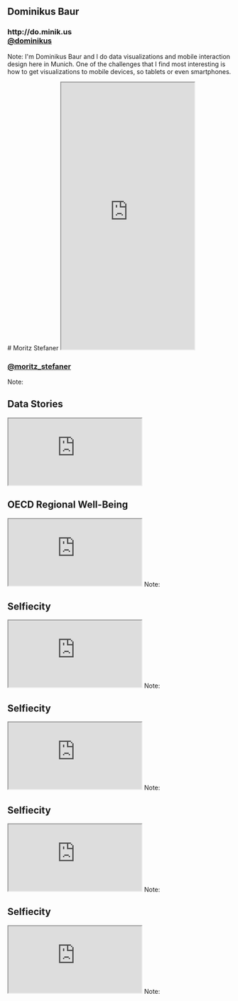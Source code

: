 <section data-background="" id="intro">

# Dominikus Baur

<p class="short">
</p>

<h3 class="bottom">http://do.minik.us<br/><a href="http://twitter.com/dominikus">@dominikus</a></h3>

Note:
I'm Dominikus Baur and I do data visualizations and mobile interaction design here in Munich. One of the challenges that I find most interesting is how to get visualizations to mobile devices, so tablets or even smartphones.
</section>



<section data-background="assets/about_me_projects.png">
# Moritz Stefaner

<iframe style="height:600px;" src="http://truth-and-beauty.net/about"></iframe>
<h3 class="bottom"><a href="http://twitter.com/moritz_stefaner">@moritz_stefaner</a></h3>

Note:

</section>



<section data-background="assets/about_me_projects.png">
<h1>Data Stories</h1>
<iframe class="full" src="http://datastori.es"></iframe>
</section>



<section data-background="">
<h1>OECD Regional Well-Being</h1>
<iframe class="full" src="http://oecdregionalwellbeing.org"></iframe>
Note:
</section>



<section data-background="">
<h1>Selfiecity</h1>
<iframe class="full" src="http://selfiecity.net"></iframe>
Note:
</section>



<section data-background="">
<h1>Selfiecity</h1>
<iframe class="full" src="http://www.wired.com/2014/02/explore-world-selfies-new-data-visualization-tool/"></iframe>
Note:
</section>



<section data-background="">
<h1>Selfiecity</h1>
<iframe class="full" src="http://news.nationalgeographic.com/news/2014/02/140226-selfie-photography-word-of-the-year-sociology-digital/"></iframe>
Note:
</section>




<section data-background="">
<h1>Selfiecity</h1>
<iframe class="full" src="http://www.elle.com/news/culture/grown-up-men-take-more-selfies-than-grown-up-women"></iframe>
Note:
</section>
